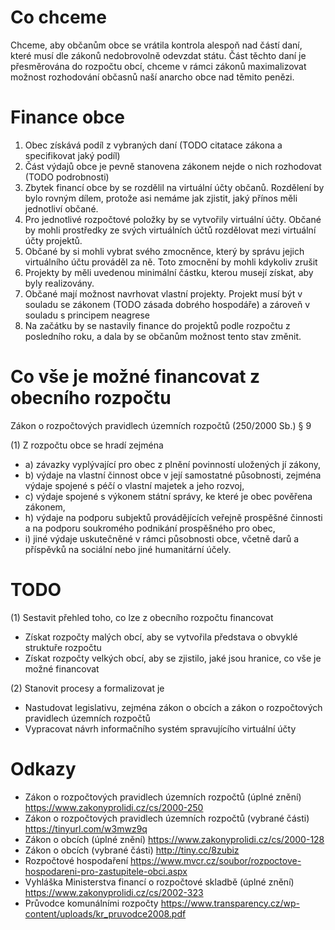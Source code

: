 # Co chceme

Chceme, aby občanům obce se vrátila kontrola alespoň nad částí daní, které musí dle zákonů nedobrovolně odevzdat státu. Část těchto daní je přesměrována do rozpočtu obcí, chceme v rámci zákonů maximalizovat možnost rozhodování občasnů naší anarcho obce nad těmito penězi.

# Finance obce
1. Obec získává podíl z vybraných daní (TODO citatace zákona a specifikovat jaký podíl)
1. Část výdajů obce je pevně stanovena zákonem nejde o nich rozhodovat (TODO podrobnosti)
1. Zbytek financí obce by se rozdělil na virtuální účty občanů. Rozdělení by bylo rovným dílem, protože asi nemáme jak zjistit, jaký přínos měli jednotliví občané.
1. Pro jednotlivé rozpočtové položky by se vytvořily virtuální účty. Občané by mohli prostředky ze svých virtuálních účtů rozdělovat mezi virtuální účty projektů.
1. Občané by si mohli vybrat svého zmocněnce, který by správu jejich virtuálního účtu prováděl za ně. Toto zmocnění by mohli kdykoliv zrušit
1. Projekty by měli uvedenou minimální částku, kterou musejí získat, aby byly realizovány.
1. Občané mají možnost navrhovat vlastní projekty. Projekt musí být v souladu se zákonem (TODO zásada dobrého hospodáře) a zároveň v souladu s principem neagrese
1. Na začátku by se nastavily finance do projektů podle rozpočtu z posledního roku, a dala by se občanům možnost tento stav změnit. 

# Co vše je možné financovat z obecního rozpočtu

Zákon o rozpočtových pravidlech územních rozpočtů (250/2000 Sb.) § 9

(1) Z rozpočtu obce se hradí zejména
- a) závazky vyplývající pro obec z plnění povinností uložených jí zákony,
- b) výdaje na vlastní činnost obce v její samostatné působnosti, zejména výdaje spojené s péčí o vlastní majetek a jeho rozvoj,
- c) výdaje spojené s výkonem státní správy, ke které je obec pověřena zákonem,
- h) výdaje na podporu subjektů provádějících veřejně prospěšné činnosti a na podporu soukromého podnikání prospěšného pro obec,
- i) jiné výdaje uskutečněné v rámci působnosti obce, včetně darů a příspěvků na sociální nebo jiné humanitární účely.

# TODO
(1) Sestavit přehled toho, co lze z obecního rozpočtu financovat
- Získat rozpočty malých obcí, aby se vytvořila představa o obvyklé struktuře rozpočtu
- Získat rozpočty velkých obcí, aby se zjistilo, jaké jsou hranice, co vše je možné financovat

(2) Stanovit procesy a formalizovat je
- Nastudovat legislativu, zejména zákon o obcích a zákon o rozpočtových pravidlech územních rozpočtů
- Vypracovat návrh informačního systém spravujícího virtuální účty

# Odkazy
- Zákon o rozpočtových pravidlech územních rozpočtů (úplné znění) https://www.zakonyprolidi.cz/cs/2000-250
- Zákon o rozpočtových pravidlech územních rozpočtů (vybrané části) https://tinyurl.com/w3mwz9q
- Zákon o obcích (úplné znění) https://www.zakonyprolidi.cz/cs/2000-128
- Zákon o obcích (vybrané části) http://tiny.cc/8zubiz
- Rozpočtové hospodaření https://www.mvcr.cz/soubor/rozpoctove-hospodareni-pro-zastupitele-obci.aspx
- Vyhláška Ministerstva financí o rozpočtové skladbě (úplné znění) https://www.zakonyprolidi.cz/cs/2002-323
- Průvodce komunálními rozpočty https://www.transparency.cz/wp-content/uploads/kr_pruvodce2008.pdf
